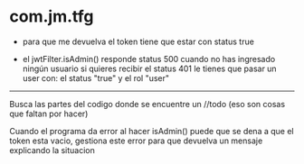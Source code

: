 # com.jm.tfg
- para que me devuelva el token tiene que estar con status true 

- el jwtFilter.isAdmin() responde status 500 cuando no has ingresado ningún usuario
si quieres recibir el status 401 le tienes que pasar 
un user con: el status "true" y el rol "user"


---
Busca las partes del codigo donde
se encuentre un //todo (eso son cosas que faltan por hacer)

Cuando el programa da error al hacer isAdmin() puede que se
dena a que el token esta vacio, gestiona este error para que
devuelva un mensaje explicando la situacion